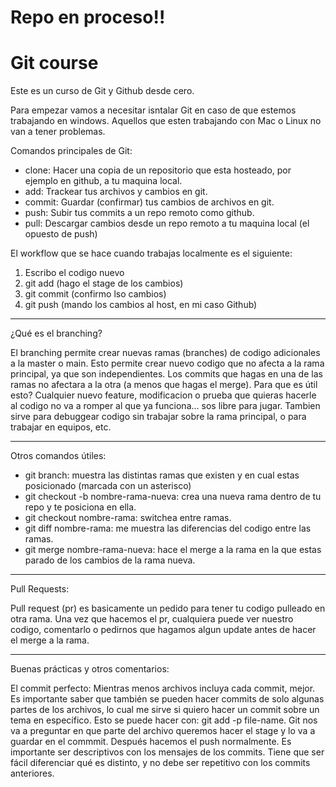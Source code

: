 # Repo en proceso!!

# Git course

Este es un curso de Git y Github desde cero.

Para empezar vamos a necesitar isntalar Git en caso de que estemos trabajando en windows. 
Aquellos que esten trabajando con Mac o Linux no van a tener problemas.

Comandos principales de Git:
- clone: Hacer una copia de un repositorio que esta hosteado, por ejemplo en github, a tu maquina local.
- add: Trackear tus archivos y cambios en git.
- commit: Guardar (confirmar) tus cambios de archivos en git.
- push: Subir tus commits a un repo remoto como github.
- pull: Descargar cambios desde un repo remoto a tu maquina local (el opuesto de push)

El workflow que se hace cuando trabajas localmente es el siguiente:
1. Escribo el codigo nuevo
2. git add (hago el stage de los cambios)
3. git commit (confirmo lso cambios)
4. git push (mando los cambios al host, en mi caso Github)

---

¿Qué es el branching?

El branching permite crear nuevas ramas (branches) de codigo adicionales a la master o main. Esto permite crear nuevo codigo que no afecta a la rama principal, ya que son independientes. Los commits que hagas en una de las ramas no afectara a la otra (a menos que hagas el merge).
Para que es útil esto? Cualquier nuevo feature, modificacion o prueba que quieras hacerle al codigo no va a romper al que ya funciona... sos libre para jugar. 
Tambien sirve para debuggear codigo sin trabajar sobre la rama principal, o para trabajar en equipos, etc.

---
Otros comandos útiles:
- git branch: muestra las distintas ramas que existen y en cual estas posicionado (marcada con un asterisco)
- git checkout -b nombre-rama-nueva: crea una nueva rama dentro de tu repo y te posiciona en ella.
- git checkout nombre-rama: switchea entre ramas.
- git diff nombre-rama: me muestra las diferencias del codigo entre las ramas.
- git merge nombre-rama-nueva: hace el merge a la rama en la que estas parado de los cambios de la rama nueva.
---
Pull Requests:

Pull request (pr) es basicamente un pedido para tener tu codigo pulleado en otra rama. Una vez que hacemos el pr, cualquiera puede ver nuestro codigo, comentarlo o pedirnos que hagamos algun update antes de hacer el merge a la rama.

---
Buenas prácticas y otros comentarios:

El commit perfecto: Mientras menos archivos incluya cada commit, mejor. Es importante saber que también se pueden hacer commits de solo algunas partes de los archivos, lo cual me sirve si quiero hacer un commit sobre un tema en específico.
Esto se puede hacer con: git add -p file-name. Git nos va a preguntar en que parte del archivo queremos hacer el stage y lo va a guardar en el commmit. Después hacemos el push normalmente.
Es importante ser descriptivos con los mensajes de los commits. Tiene que ser fácil diferenciar qué es distinto, y no debe ser repetitivo con los commits anteriores.
